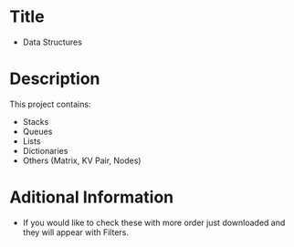 # Title # 
- Data Structures

# Description #
This project contains:
- Stacks
- Queues
- Lists
- Dictionaries
- Others (Matrix, KV Pair, Nodes)
 
# Aditional Information #
- If you would like to check these with more order just downloaded and they will appear with Filters.

